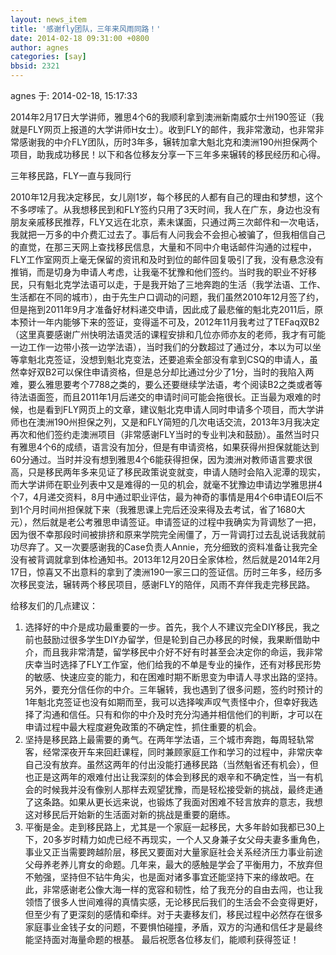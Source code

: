 ```yaml
---
layout: news_item
title: '感谢fly团队，三年来风雨同路！'
date: 2014-02-18 09:31:00 +0800
author: agnes
categories: [say]
bbsid: 2321
---
```


agnes 于: 2014-02-18, 15:17:33

2014年2月17日大学讲师，雅思4个6的我顺利拿到澳洲新南威尔士州190签证（我就是FLY网页上报道的大学讲师H女士）。收到FLY的邮件，我非常激动，也非常非常感谢我的中介FLY团队，历时3年多，辗转加拿大魁北克和澳洲190州担保两个项目，助我成功移民！以下和各位移友分享一下三年多来辗转的移民经历和心得。

三年移民路，FLY一直与我同行

2010年12月我决定移民，女儿刚1岁，每个移民的人都有自己的理由和梦想，这个不多啰嗦了。从我想移民到和FLY签约只用了3天时间，我人在广东，身边也没有朋友亲戚移民推荐，FLY又远在北京，素未谋面，只通过两三次邮件和一次电话，我就把一万多的中介费汇过去了。事后有人问我会不会担心被骗了，但我相信自己的直觉，在那三天网上查找移民信息，大量和不同中介电话邮件沟通的过程中，FLY工作室网页上毫无保留的资讯和及时到位的邮件回复吸引了我，没有悬念没有推销，而是切身为申请人考虑，让我毫不犹豫和他们签约。当时我的职业不好移民，只有魁北克学法语可以走，于是我开始了三地奔跑的生活（我学法语、工作、生活都在不同的城市），由于先生户口调动的问题，我们虽然2010年12月签了约，但是拖到2011年9月才准备好材料递交申请，因此成了最悲催的魁北克2011后，原本预计一年内能够下来的签证，变得遥不可及，2012年11月我考过了TEFaq双B2（这里真要感谢广州快明法语灵活的课程安排和几位亦师亦友的老师，我才有可能一边工作一边带小孩一边学法语），当时我们的分数超过了通过分，本以为可以坐等拿魁北克签证，没想到魁北克变法，还要追索全部没有拿到CSQ的申请人，虽然幸好双B2可以保住申请资格，但是总分却比通过分少了1分，当时的我陷入两难，要么雅思要考个7788之类的，要么还要继续学法语，考个阅读B2之类或者等待法语面签，而且2011年1月后递交的申请时间可能会拖很长。正当最为艰难的时候，也是看到FLY网页上的文章，建议魁北克申请人同时申请多个项目，而大学讲师也在澳洲190州担保之列，又是和FLY简短的几次电话交流，2013年3月我决定再次和他们签约走澳洲项目（非常感谢FLY当时的专业判决和鼓励）。虽然当时只有雅思4个6的成绩，语言没有加分，但是有申请资格，如果获得州担保就能达到60分通过。当时并没有想到雅思4个6能获得担保，因为澳洲对教师语言要求很高，只是移民两年多来见证了移民政策说变就变，申请人随时会陷入泥潭的现实，而大学讲师在职业列表中又是难得的一见的机会，就毫不犹豫边申请边学雅思拼4个7，4月递交资料，8月中通过职业评估，最为神奇的事情是用4个6申请EOI后不到1个月时间州担保就下来（我雅思课上完后还没来得及去考试，省了1680大元），然后就是老公考雅思申请签证。申请签证的过程中我确实为背调愁了一把，因为很不幸那段时间被排挤和原来学院完全闹僵了，万一背调打过去乱说话我就前功尽弃了。又一次要感谢我的Case负责人Annie，充分细致的资料准备让我完全没有被背调就拿到体检通知书。2013年12月20日全家体检，然后就是2014年2月17日，惊喜又不出意料的拿到了澳洲190一家三口的签证信。历时三年多，经历多次移民变法，辗转两个移民项目，感谢FLY的陪伴，风雨不弃伴我走完移民路。

给移友们的几点建议：

1. 选择好的中介是成功最重要的一步。首先，我个人不建议完全DIY移民，我之前也鼓励过很多学生DIY办留学，但是轮到自己办移民的时候，我果断借助中介，而且我非常清楚，留学移民中介好不好有时甚至会决定你的命运，我非常庆幸当时选择了FLY工作室，他们给我的不单是专业的操作，还有对移民形势的敏感、快速应变的能力，和在困难时期不断思变为申请人寻求出路的坚持。另外，要充分信任你的中介。三年辗转，我也遇到了很多问题，签约时预计的1年魁北克签证也没有如期而至，我可以选择唉声叹气责怪中介，但幸好我选择了沟通和信任。只有和你的中介及时充分沟通并相信他们的判断，才可以在申请过程中最大程度避免政策的不确定性，抓住重要的机会。
2. 坚持是移民路上最需要的勇气。在两年学法语，三个城市奔跑，每周轻轨常客，经常深夜开车来回赶课程，同时兼顾家庭工作和学习的过程中，非常庆幸自己没有放弃。虽然这两年的付出没能打通移民路（当然魁省还有机会），但也正是这两年的艰难付出让我深刻的体会到移民的艰辛和不确定性，当一有机会的时候我并没有像别人那样去观望犹豫，而是轻松接受新的挑战，最终走通了这条路。如果从更长远来说，也锻炼了我面对困难不轻言放弃的意志，我想这对移民后开始新的生活面对新的挑战是重要的磨练。
3. 平衡是金。走到移民路上，尤其是一个家庭一起移民，大多年龄如我都已30上下，20多岁时精力如虎已经不再现实，一个人又身兼子女父母夫妻多重角色，事业又正当需要跨越阶层，移民又要面对大量家庭社会关系经济压力事业前途父母养老养儿育女的命题。几年来，最大的感触是学会了平衡用力，不放弃但不勉强，坚持但不钻牛角尖，也是面对诸多事宜还能坚持下来的缘故吧。在此，非常感谢老公像大海一样的宽容和韧性，给了我充分的自由去闯，也让我领悟了很多人世间难得的真情实感，无论移民后我们的生活会不会变得更好，但至少有了更深刻的感情和牵绊。对于夫妻移友们，移民过程中必然存在很多家庭事业金钱子女的问题，不要惧怕碰撞，矛盾，双方的沟通和信任才是最终能坚持面对海量命题的根基。
最后祝愿各位移友们，能顺利获得签证！
